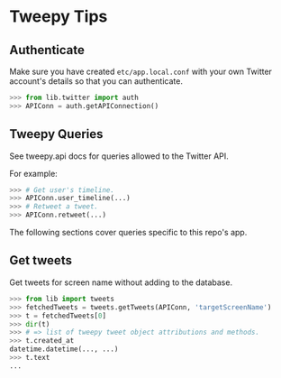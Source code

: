 # Tweepy Tips


## Authenticate

Make sure you have created `etc/app.local.conf` with your own Twitter account's details so that you can authenticate.

```python
>>> from lib.twitter import auth
>>> APIConn = auth.getAPIConnection()
```


## Tweepy Queries

See tweepy.api docs for queries allowed to the Twitter API.

For example:

```python
>>> # Get user's timeline.
>>> APIConn.user_timeline(...)
>>> # Retweet a tweet.
>>> APIConn.retweet(...)
```

The following sections cover queries specific to this repo's app.


## Get tweets

Get tweets for screen name without adding to the database.

```python
>>> from lib import tweets
>>> fetchedTweets = tweets.getTweets(APIConn, 'targetScreenName')
>>> t = fetchedTweets[0]
>>> dir(t)
>>> # => list of tweepy tweet object attributions and methods.
>>> t.created_at
datetime.datetime(..., ...)
>>> t.text
...
```
